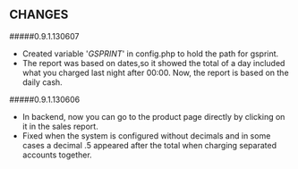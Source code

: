 CHANGES
-----------------
#####0.9.1.130607
- Created variable '_GSPRINT_' in config.php to hold the path for gsprint.
- The report was based on dates,so it showed the total of a day included what you charged last night after 00:00. Now, the report is based on the daily cash.

#####0.9.1.130606
- In backend, now you can go to the product page directly by clicking on it in the sales report.
- Fixed when the system is configured without decimals and in some cases a decimal .5 appeared after the total when charging separated accounts together. 

